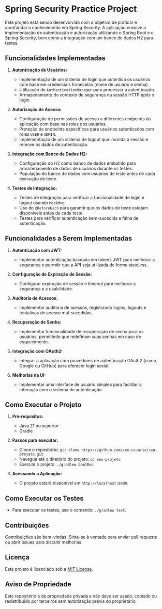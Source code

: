 # Spring Security Practice Project

Este projeto está sendo desenvolvido com o objetivo de praticar e aprofundar o conhecimento em Spring Security. A aplicação envolve a implementação de autenticação e autorização utilizando o Spring Boot e o Spring Security, bem como a integração com um banco de dados H2 para testes.

## Funcionalidades Implementadas

1. **Autenticação de Usuários:**
   - Implementação de um sistema de login que autentica os usuários com base em credenciais fornecidas (nome de usuário e senha).
   - Utilização do `AuthenticationManager` para processar a autenticação.
   - Armazenamento do contexto de segurança na sessão HTTP após o login.

2. **Autorização de Acesso:**
   - Configuração de permissões de acesso a diferentes endpoints da aplicação com base nas roles dos usuários.
   - Proteção de endpoints específicos para usuários autenticados com roles `USER` e `ADMIN`.
   - Implementação de um sistema de logout que invalida a sessão e remove os dados de autenticação.

3. **Integração com Banco de Dados H2:**
   - Configuração do H2 como banco de dados embutido para armazenamento de dados de usuários durante os testes.
   - População do banco de dados com usuários de teste antes de cada execução de teste.

4. **Testes de Integração:**
   - Testes de integração para verificar a funcionalidade de login e logout usando `MockMvc`.
   - Uso do `@BeforeEach` para garantir que os dados de teste estejam disponíveis antes de cada teste.
   - Testes para verificar autenticação bem-sucedida e falha de autenticação.

## Funcionalidades a Serem Implementadas

1. **Autenticação com JWT:**
   - Implementar autenticação baseada em tokens JWT para melhorar a segurança e permitir que a API seja utilizada de forma stateless.

2. **Configuração de Expiração de Sessão:**
   - Configurar expiração de sessão e timeout para melhorar a segurança e a usabilidade.

3. **Auditoria de Acessos:**
   - Implementar auditoria de acessos, registrando logins, logouts e tentativas de acesso mal-sucedidas.

4. **Recuperação de Senha:**
   - Implementar funcionalidade de recuperação de senha para os usuários, permitindo que redefinam suas senhas em caso de esquecimento.

5. **Integração com OAuth2:**
   - Integrar a aplicação com provedores de autenticação OAuth2 (como Google ou GitHub) para oferecer login social.

6. **Melhorias na UI:**
   - Implementar uma interface de usuário simples para facilitar a interação com o sistema de autenticação.

## Como Executar o Projeto

1. **Pré-requisitos:**
   - Java 21 ou superior
   - Gradle

2. **Passos para executar:**
   - Clone o repositório: `git clone https://github.com/seu-usuario/seu-projeto.git`
   - Navegue até o diretório do projeto: `cd seu-projeto`
   - Execute o projeto: `./gradlew bootRun`

3. **Acessando a Aplicação:**
   - O projeto estará disponível em `http://localhost:8080`.

## Como Executar os Testes

- Para executar os testes, use o comando: `./gradlew test`.

## Contribuições

Contribuições são bem-vindas! Sinta-se à vontade para enviar pull requests ou abrir issues para discutir melhorias.

## Licença

Este projeto é licenciado sob a [MIT License](LICENSE).

## Aviso de Propriedade

Este repositório é de propriedade privada e não deve ser usado, copiado ou redistribuído por terceiros sem autorização prévia do proprietário.

